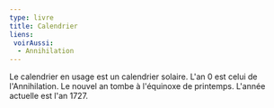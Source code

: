 ```yaml
---
type: livre
title: Calendrier
liens:
 voirAussi:
  - Annihilation
---
```

Le calendrier en usage est un calendrier solaire. L'an 0 est celui de l'Annihilation. Le nouvel an tombe à l'équinoxe de printemps. L'année actuelle est l'an 1727.
